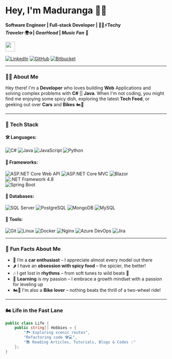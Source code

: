 #   Hey, I'm Maduranga 🙋‍♂️

**Software Engineer | Full-stack Developer | 👨‍💻⚡Techy**  
**_Traveler_ 🌍✈️| _GearHead_ | _Music Fan_** 🎼  

<img src="https://em-content.zobj.net/thumbs/120/twitter/348/flag-sri-lanka_1f1f1-1f1f0.png" width="30px"> 

[![LinkedIn](https://img.shields.io/badge/LinkedIn-Connect-blue?style=flat&logo=linkedin)](https://linkedin.com/in/maduranga-wimalarathne) [![GitHub](https://img.shields.io/badge/GitHub-Follow-black?style=flat&logo=github)](https://github.com/MadurangaNamal) [![Bitbucket](https://img.shields.io/badge/Bitbucket-Explore-blue?style=flat&logo=bitbucket)](https://bitbucket.org/maduranga_namal/)

---

### 👨‍💻 **About Me**
Hey there! I'm a **Developer** who loves building **Web** Applications and solving complex problems with **C#** || **Java**. When I'm not coding, you might find me enjoying some spicy dish, exploring the latest **Tech Feed**, or geeking out over **Cars** and **Bikes** 🏍️🚀

---

### 🔧 **Tech Stack**
#### 🛠️ **Languages:**
![C#](https://img.shields.io/badge/-C%23-239120?logo=c-sharp&logoColor=white) 
![Java](https://img.shields.io/badge/-Java-007396?logo=java&logoColor=white)
![JavaScript](https://img.shields.io/badge/-JavaScript-F7DF1E?logo=javascript&logoColor=black)
![Python](https://img.shields.io/badge/-Python-3776AB?logo=python&logoColor=white)

#### 🚀 **Frameworks:**
![ASP.NET Core Web API](https://img.shields.io/badge/ASP.NET%20Core%20Web%20API-512BD4?logo=dotnet&logoColor=white)
![ASP.NET Core MVC](https://img.shields.io/badge/ASP.NET%20Core%20MVC-512BD4?logo=dotnet&logoColor=white)
![Blazor](https://img.shields.io/badge/-Blazor-512BD4?logo=blazor&logoColor=white)
![.NET Framework 4.8](https://img.shields.io/badge/.NET%20Framework-4.8-512BD4?logo=dotnet&logoColor=white)
<br>![Spring Boot](https://img.shields.io/badge/-Spring%20Boot-6DB33F?logo=spring&logoColor=white)

#### 💾 **Databases:**

![SQL Server](https://img.shields.io/badge/-SQL%20Server-CC2927?logo=microsoft-sql-server&logoColor=white)
![PostgreSQL](https://img.shields.io/badge/-PostgreSQL-4169E1?logo=postgresql&logoColor=white) 
![MongoDB](https://img.shields.io/badge/-MongoDB-47A248?logo=mongodb&logoColor=white)
![MySQL](https://img.shields.io/badge/-MySQL-4479A1?logo=mysql&logoColor=white)

#### 🔧 **Tools:**
![Git](https://img.shields.io/badge/-Git-F05032?logo=git&logoColor=white)
![Linux](https://img.shields.io/badge/-Linux-FCC624?logo=linux&logoColor=black)
![Docker](https://img.shields.io/badge/-Docker-2496ED?logo=docker&logoColor=white)
![Nginx](https://img.shields.io/badge/-Nginx-009639?logo=nginx&logoColor=white)
![Azure DevOps](https://img.shields.io/badge/-Azure%20DevOps-0089D6?logo=azure-devops&logoColor=white)
![Jira](https://img.shields.io/badge/-Jira-0052CC?logo=jira&logoColor=white)

---

### 🎯 **Fun Facts About Me**
- 🚗 I’m a **car enthusiast** – I appreciate almost every model out there  
- 🌶️ I have an **obsession with spicy food** – the spicier, the better!  
- 🎶 I get lost in **rhythms** – from soft tunes to wild beats 🎵
- 📖 **Learning** is my passion – I embrace a growth mindset with a passion for leveling up  
- 🏍️💨 I'm also a **Bike lover** – nothing beats the thrill of a two-wheel ride!  
---

### 🏍 **Life in the Fast Lane**
```csharp
public class Life {
    public string[] Hobbies = {
        "🏞️ Exploring scenic routes",
        "Refactoring code 🛠️💻",
        "📚 Reading Articles, Tutorials, Blogs & Codes 💡"
    };
}
